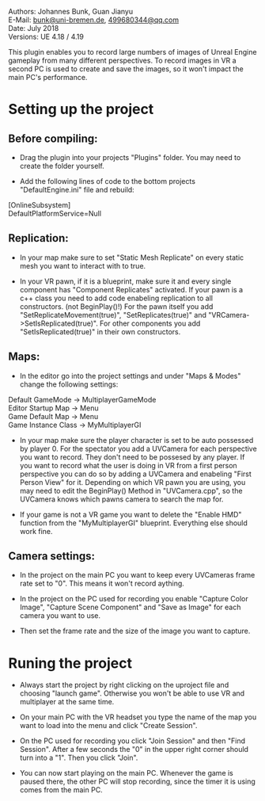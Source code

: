 Authors: Johannes Bunk, Guan Jianyu  
E-Mail: bunk@uni-bremen.de, 499680344@qq.com  
Date: July 2018  
Versions: UE 4.18 / 4.19  

This plugin enables you to record large numbers of images of Unreal Engine gameplay from many different perspectives. To record images in VR a second PC is used to create and save the images, so it won't impact the main PC's performance. 
 

# Setting up the project

## Before compiling:

* Drag the plugin into your projects "Plugins" folder. You may need to create the folder yourself. 

* Add the following lines of code to the bottom projects "DefaultEngine.ini" file and rebuild:  

[OnlineSubsystem]  
DefaultPlatformService=Null

## Replication:

* In your map make sure to set "Static Mesh Replicate" on every static mesh you want to interact with to true.

* In your VR pawn, if it is a blueprint, make sure it and every single component has "Component Replicates" activated. 
If your pawn is a c++ class you need to add code enabeling replication to all constructors. (not BeginPlay()!)
For the pawn itself you add "SetReplicateMovement(true)", "SetReplicates(true)" and "VRCamera->SetIsReplicated(true)".
For other components you add "SetIsReplicated(true)" in their own constructors.

## Maps:

* In the editor go into the project settings and under "Maps & Modes" change the following settings:  

Default GameMode -> MultiplayerGameMode  
Editor Startup Map -> Menu  
Game Default Map -> Menu  
Game Instance Class -> MyMultiplayerGI

* In your map make sure the player character is set to be auto possessed by player 0.
For the spectator you add a UVCamera for each perspective you want to record. They don't need to be possesed by any player. 
If you want to record what the user is doing in VR from a first person perspective you can do so by adding a UVCamera and enabeling "First Person View" for it.
Depending on which VR pawn you are using, you may need to edit the BeginPlay() Method in "UVCamera.cpp", so the UVCamera knows which pawns camera to search the map for.  

* If your game is not a VR game you want to delete the "Enable HMD" function from the "MyMultiplayerGI" blueprint.
Everything else should work fine. 

## Camera settings:

* In the project on the main PC you want to keep every UVCameras frame rate set to "0". This means it won't record aything. 

* In the project on the PC used for recording you enable "Capture Color Image", "Capture Scene Component" and "Save as Image" for each camera you want to use.

* Then set the frame rate and the size of the image you want to capture. 

# Runing the project

* Always start the project by right clicking on the uproject file and choosing "launch game". Otherwise you won't be able to use VR and multiplayer at the same time. 

* On your main PC with the VR headset you type the name of the map you want to load into the menu and click "Create Session".

* On the PC used for recording you click "Join Session" and then "Find Session". After a few seconds the "0" in the upper right corner should turn into a "1". Then you click "Join".

* You can now start playing on the main PC. Whenever the game is paused there, the other PC will stop recording, since the timer it is using comes from the main PC.
